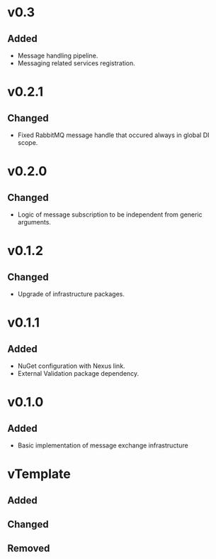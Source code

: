 # v0.3
## Added
* Message handling pipeline.
* Messaging related services registration.

# v0.2.1
## Changed
* Fixed RabbitMQ message handle that occured always in global DI scope.

# v0.2.0
## Changed
* Logic of message subscription to be independent from generic arguments.

# v0.1.2
## Changed
* Upgrade of infrastructure packages.

# v0.1.1
## Added
* NuGet configuration with Nexus link.
* External Validation package dependency.

# v0.1.0
## Added
* Basic implementation of message exchange infrastructure

# vTemplate
## Added
## Changed
## Removed
